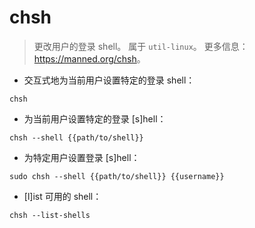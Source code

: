 # chsh

> 更改用户的登录 shell。
> 属于 `util-linux`。
> 更多信息：<https://manned.org/chsh>。

- 交互式地为当前用户设置特定的登录 shell：

`chsh`

- 为当前用户设置特定的登录 [s]hell：

`chsh --shell {{path/to/shell}}`

- 为特定用户设置登录 [s]hell：

`sudo chsh --shell {{path/to/shell}} {{username}}`

- [l]ist 可用的 shell：

`chsh --list-shells`